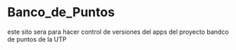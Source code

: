 Banco_de_Puntos
===============

este sito sera para hacer control de versiones del apps del proyecto bandco de puntos de la  UTP